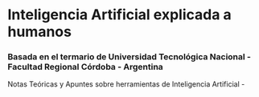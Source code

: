 # Inteligencia Artificial explicada a humanos
### Basada en el termario de Universidad Tecnológica Nacional - Facultad Regional Córdoba - Argentina
Notas Teóricas y Apuntes sobre herramientas de Inteligencia Artificial -
